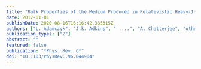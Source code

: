 ```yaml
---
title: "Bulk Properties of the Medium Produced in Relativistic Heavy-Ion Collisions from the Beam Energy Scan Program"
date: 2017-01-01
publishDate: 2020-08-16T16:16:42.385315Z
authors: ["L. Adamczyk", "J.k. Adkins", " ....", "A. Chatterjee", "others [STAR Collaboration]"]
publication_types: ["2"]
abstract: ""
featured: false
publication: "*Phys. Rev. C*"
doi: "10.1103/PhysRevC.96.044904"
---
```


